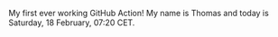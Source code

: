 My first ever working GitHub Action!
My name is Thomas and today is Saturday, 18 February, 07:20 CET. 
